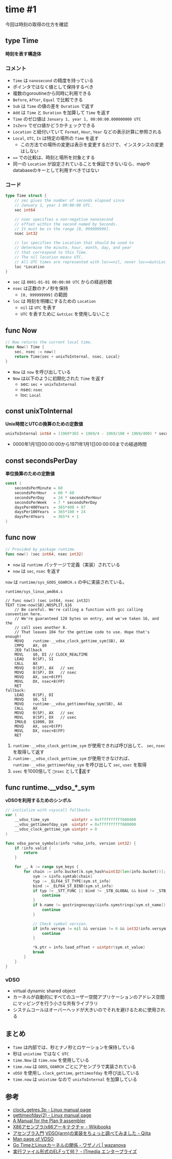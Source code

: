 # time #1

今回は時刻の取得の仕方を確認

## type Time

**時刻を表す構造体**

### コメント

* `Time` は `nanosecond` の精度を持っている
* ポインタではなく値として保持するべき
* 複数のgoroutineから同時に利用できる
* `Before`, `After`, `Equal` で比較できる
* `Sub` は `Time` の値の差を `Duration` で返す
* `Add` は `Time` と `Duration` を加算して `Time` を返す
* `Time` のゼロ値は `January 1, year 1, 00:00:00.000000000 UTC`
* `IsZero` でゼロ値かどうかチェックできる
* `Location` と紐付いていて `Format`, `Hour`, `Year` などの表示計算に参照される
* `Local`, `UTC`, `In` は特定の場所の `Time` を返す
	* この方法での場所の変更は表示を変更するだけで、インスタンスの変更はしない
* `==` での比較は、時刻と場所を対象とする
* 同一の `Location` が設定されていることを保証できないなら、mapやdatabaseのキーとして利用すべきではない

### コード

```go
type Time struct {
	// sec gives the number of seconds elapsed since
	// January 1, year 1 00:00:00 UTC.
	sec int64

	// nsec specifies a non-negative nanosecond
	// offset within the second named by Seconds.
	// It must be in the range [0, 999999999].
	nsec int32

	// loc specifies the Location that should be used to
	// determine the minute, hour, month, day, and year
	// that correspond to this Time.
	// The nil location means UTC.
	// All UTC times are represented with loc==nil, never loc==&utcLoc.
	loc *Location
}
```

* `sec` は `0001-01-01 00:00:00 UTC` からの経過秒数
* `nsec` は正数のナノ秒を保持
	* `[0, 999999999]` の範囲
* `loc` は 時刻を明確にするための `Location`
	* `nil` は `UTC` を表す
	* `UTC` を表すために `&utcLoc` を使用しないこと

## func Now

```go
// Now returns the current local time.
func Now() Time {
	sec, nsec := now()
	return Time{sec + unixToInternal, nsec, Local}
}
```

* `Now` は `now` を呼び出している
* `Now` は以下のように初期化された `Time` を返す
	* sec:  `sec + unixToInternal`
	* nsec: `nsec`
	* loc:  `Local`

## const unixToInternal

**Unix時間とUTCの換算のための定数値**

```go
unixToInternal int64 = (1969*365 + 1969/4 - 1969/100 + 1969/400) * secondsPerDay
```

* 0000年1月1日00:00:00から1971年1月1日00:00:00までの経過時間

## const secondsPerDay

**単位換算のための定数値**

```go
const (
	secondsPerMinute = 60
	secondsPerHour   = 60 * 60
	secondsPerDay    = 24 * secondsPerHour
	secondsPerWeek   = 7 * secondsPerDay
	daysPer400Years  = 365*400 + 97
	daysPer100Years  = 365*100 + 24
	daysPer4Years    = 365*4 + 1
)
```

## func now

```go
// Provided by package runtime.
func now() (sec int64, nsec int32)
```

* `now` は `runtime` パッケージで定義（実装）されている
* `now` は `sec`, `nsec` を返す

`now` は `runtime/sys_GOOS_GOARCH.s` の中に実装されている。

`runtime/sys_linux_amd64.s`

```
// func now() (sec int64, nsec int32)
TEXT time·now(SB),NOSPLIT,$16
	// Be careful. We're calling a function with gcc calling convention here.
	// We're guaranteed 128 bytes on entry, and we've taken 16, and the
	// call uses another 8.
	// That leaves 104 for the gettime code to use. Hope that's enough!
	MOVQ	runtime·__vdso_clock_gettime_sym(SB), AX
	CMPQ	AX, $0
	JEQ	fallback
	MOVL	$0, DI // CLOCK_REALTIME
	LEAQ	0(SP), SI
	CALL	AX
	MOVQ	0(SP), AX	// sec
	MOVQ	8(SP), DX	// nsec
	MOVQ	AX, sec+0(FP)
	MOVL	DX, nsec+8(FP)
	RET
fallback:
	LEAQ	0(SP), DI
	MOVQ	$0, SI
	MOVQ	runtime·__vdso_gettimeofday_sym(SB), AX
	CALL	AX
	MOVQ	0(SP), AX	// sec
	MOVL	8(SP), DX	// usec
	IMULQ	$1000, DX
	MOVQ	AX, sec+0(FP)
	MOVL	DX, nsec+8(FP)
	RET
```

1. `runtime·__vdso_clock_gettime_sym` が使用できれば呼び出して、 `sec`, `nsec` を取得して返す
2. `runtime·__vdso_clock_gettime_sym` が使用できなければ、 `runtime·__vdso_gettimeofday_sym` を呼び出して `sec`, `usec` を取得
3. `usec` を1000倍して `nsec` として返す

## func runtime.\_\_vdso\_\*\_sym

**vDSOを利用するためのシンボル**

```go
// initialize with vsyscall fallbacks
var (
	__vdso_time_sym          uintptr = 0xffffffffff600400
	__vdso_gettimeofday_sym  uintptr = 0xffffffffff600000
	__vdso_clock_gettime_sym uintptr = 0
)

func vdso_parse_symbols(info *vdso_info, version int32) {
	if !info.valid {
		return
	}

	for _, k := range sym_keys {
		for chain := info.bucket[k.sym_hash%uint32(len(info.bucket))]; chain != 0; chain = info.chain[chain] {
			sym := &info.symtab[chain]
			typ := _ELF64_ST_TYPE(sym.st_info)
			bind := _ELF64_ST_BIND(sym.st_info)
			if typ != _STT_FUNC || bind != _STB_GLOBAL && bind != _STB_WEAK || sym.st_shndx == _SHN_UNDEF {
				continue
			}
			if k.name != gostringnocopy(&info.symstrings[sym.st_name]) {
				continue
			}

			// Check symbol version.
			if info.versym != nil && version != 0 && int32(info.versym[chain]&0x7fff) != version {
				continue
			}

			*k.ptr = info.load_offset + uintptr(sym.st_value)
			break
		}
	}
}
```

### vDSO

* virtual dynamic shared object
* カーネルが自動的にすべてのユーザー空間アプリケーションのアドレス空間にマッピングを行う小さな共有ライブラリ
* システムコールはオーバーヘッドが大きいのでそれを避けるために使用される

## まとめ

* `Time` は内部では、秒とナノ秒とロケーションを保持している
*  秒は `unixtime` ではなく `UTC`
* `time.Now` は `time.now` を使用している
* `time.now` は `GOOS`, `GOARCH` ごとにアセンブラで実装されている
* `vDSO` を使用し `clock_gettime`, `gettimeofday` を呼び出している
* `time.now` は `unixtime` なので `unixToInternal` を加算している

## 参考

* [clock_getres.3p - Linux manual page](http://man7.org/linux/man-pages/man3/clock_gettime.3p.html)
* [gettimeofday(2) - Linux manual page](http://man7.org/linux/man-pages/man2/gettimeofday.2.html)
* [A Manual for the Plan 9 assembler](http://9p.io/sys/doc/asm.html)
* [X86アセンブラ/x86アーキテクチャ - Wikibooks](https://ja.wikibooks.org/wiki/X86%E3%82%A2%E3%82%BB%E3%83%B3%E3%83%96%E3%83%A9/x86%E3%82%A2%E3%83%BC%E3%82%AD%E3%83%86%E3%82%AF%E3%83%81%E3%83%A3)
* [アセンブラ入門](http://www5c.biglobe.ne.jp/~ecb/assembler/assembler00.html)
[VDSO(arm)の実装をちょっと調べてみました - Qiita](http://qiita.com/akachochin/items/d5d1ba84fefae2f781f3)
* [Man page of VDSO](https://linuxjm.osdn.jp/html/LDP_man-pages/man7/vdso.7.html)
* [Go TimeとLinuxカーネルの関係 - ワザノバ | wazanova](http://wazanova.jp/items/1147)
* [実行ファイル形式のELFって何？ - ITmedia エンタープライズ](http://www.itmedia.co.jp/help/tips/linux/l0448.html)

